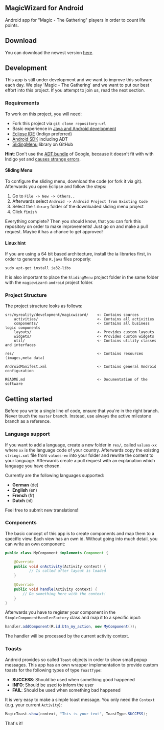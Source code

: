 MagicWizard for Android
---

Android app for "Magic - The Gathering" players in order to count life points.

## Download

You can download the newest version [here](http://magicwizard.my-reality.de).

## Development

This app is still under development and we want to improve this software each day. We play 'Magic - The Gathering' and we want to put our best effort into this project. If you attempt to join us, read the next section.

### Requirements

To work on this project, you will need:

* Fork this project via ```git clone repository-url```
* Basic experience in [Java and Android development](http://www.youtube.com/playlist?list=PL301ACBB31D739F72)
* [Eclipse IDE](http://www.eclipse.org/downloads/) (Indigo preferred)
* [Android SDK](http://developer.android.com/sdk/index.html) including ADT
* [SlidingMenu](https://github.com/jfeinstein10/SlidingMenu) library on GitHub

**Hint**: Don't use the [ADT bundle](http://developer.android.com/sdk/index.html) of Google, because it doesn't fit with with Indigo yet and [causes strange errors](https://github.com/MyRealityCoding/magicwizard-android/issues/11).

#### Sliding Menu

To configure the sliding menu, download the code (or fork it via git). Afterwards you open Eclipse and follow the steps:

1. Go to ```File -> New -> Others..```
2. Afterwards select ```Android -> Android Project from Existing Code```
3. Select the ```library``` folder of the downloaded sliding menu project
4. Click ```finish```

Everything complete? Then you should know, that you can fork this repository on order to make improvements! Just go on and make a pull request. Maybe it has a chance to get approved!

#### Linux hint

If you are using a 64 bit based architecture, install the ia libraries first, in order to generate the ```R.java``` files properly:

```text
sudo apt-get install ia32-libs
```

It is also important to place the ```SlidingMenu``` project folder in the same folder with the ```magicwizard-android``` project folder.

### Project Structure

The project structure looks as follows:

```
src/myreality/development/magicwizard/    <- Contains sources    
    activities/                           <- Contains all activities
    components/                           <- Contains all business logic components
    layouts/                              <- Provides custom layouts
    widgets/                              <- Provides custom widgets
    util/                                 <- Contains utility classes and interfaces
    
res/                                      <- Contains resources (images,meta data)

AndroidManifest.xml                       <- Contains general Android configuration

README.md                                 <- Documentation of the software
```

## Getting started

Before you write a single line of code, ensure that you're in the right branch. Never touch the ```master``` branch. Instead, use always the active milestone branch as a reference.

### Language support

If you want to add a language, create a new folder in ```res/```, called ```values-xx``` where ```xx``` is the language code of your country. Afterwards copy the existing ```strings.xml``` file from ```values-en``` into your folder and rewrite the content to your language. Afterwards create a pull request with an explanation which language you have chosen.

Currently are the following languages supported:

* **German** (de)
* **English** (en)
* **French** (fr)
* **Dutch** (nl)

Feel free to submit new translations!

### Components

The basic concept of this app is to create components and map them to a specific view. Each view has an own id. Without going into much detail, you can write an own component:

```java
public class MyComponent implements Component {

	@Override
	public void onActivity(Activity context) {
 	       // Is called after layout is loaded
	}
	
	@Override
	public void handle(Activity context) {
		// Do something here with the context!
	}
}
```

Afterwards you have to register your component in the ```SimpleComponentHandlerFactory``` class and map it to a specific input:

```java
handler.addComponent(R.id.btn_my_action, new MyComponent());
```
The handler will be processed by the current activity context. 

### Toasts

Android provides so called ```Toast``` objects in order to show small popup messages. This app has an own wrapper implementation to provide custom toasts for the following types of type ```ToastType```:

* **SUCCESS**: Should be used when something good happened
* **INFO**: Should be used to inform the user
* **FAIL**: Should be used when something bad happened

It is very easy to make a simple toast message. You only need the ```Context``` (e.g. your current ```Activity```):

```java
MagicToast.show(context, "This is your text", ToastType.SUCCESS);
```

That's it!
